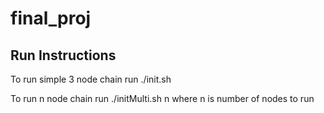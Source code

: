 # final_proj

<h2>Run Instructions</h2>
<p>To run simple 3 node chain run ./init.sh</p>
<p>To run n node chain run ./initMulti.sh n where n is number of nodes to run</p>
